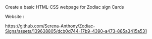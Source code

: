 Create a basic HTML-CSS webpage for Zodiac sign Cards


Website :

https://github.com/Serena-Anthony/Zodiac-Signs/assets/139638805/dcb0d744-17b9-4390-a473-885a3415a531

